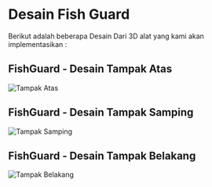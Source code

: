 # Desain Fish Guard

Berikut adalah beberapa Desain Dari 3D alat yang kami akan implementasikan :

## FishGuard - Desain Tampak Atas
![Tampak Atas](https://github.com/user-attachments/assets/0db572d3-7df6-49b4-be37-7c4a7a500f5d)

## FishGuard - Desain Tampak Samping
![Tampak Samping](https://github.com/user-attachments/assets/66a47be5-a072-474f-864c-5c50c707b397)

## FishGuard - Desain Tampak Belakang
![Tampak Belakang](https://github.com/user-attachments/assets/9f5ad81d-f403-4952-9f43-cf7788e040b7)


